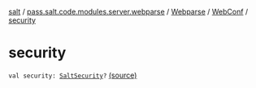 [salt](../../../index.md) / [pass.salt.code.modules.server.webparse](../../index.md) / [Webparse](../index.md) / [WebConf](index.md) / [security](./security.md)

# security

`val security: `[`SaltSecurity`](../../../pass.salt.code.modules.server.security/-salt-security/index.md)`?` [(source)](https://github.com/kurbaniec-tgm/salt/tree/master/code/modules/server/webparse/Webparse.kt#L25)